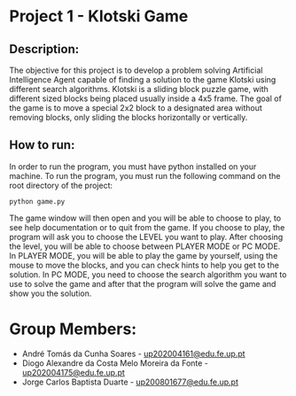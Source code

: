 # Project 1 - Klotski Game

## Description:

The objective for this project is to develop a problem solving Artificial Intelligence Agent capable of finding a solution to the game Klotski using different search algorithms.
Klotski is a sliding block puzzle game, with different sized blocks being placed usually inside a 4x5 frame. The goal of the game is to move a special 2x2 block to a designated area without removing blocks, only sliding the blocks horizontally or vertically.

## How to run:
In order to run the program, you must have python installed on your machine.
To run the program, you must run the following command on the root directory of the project:
```
python game.py
```
The game window will then open and you will be able to choose to play, to see help documentation or to quit from the game.
If you choose to play, the program will ask you to choose the LEVEL you want to play.
After choosing the level, you will be able to choose between PLAYER MODE or PC MODE. In PLAYER MODE, you will be able to play the game by yourself, using the mouse to move the blocks, and you can check hints to help you get to the solution. In PC MODE, you need to choose the search algorithm you want to use to solve the game and after that the program will solve the game and show you the solution.

# Group Members:
- André Tomás da Cunha Soares - up202004161@edu.fe.up.pt
- Diogo Alexandre da Costa Melo Moreira da Fonte - up202004175@edu.fe.up.pt
- Jorge Carlos Baptista Duarte - up200801677@edu.fe.up.pt